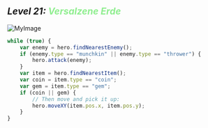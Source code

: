 ## ***Level 21:***  <span style="color: lightgreen">***Versalzene Erde***



![MyImage](<Welt 2 Level 21.png>)

```Javascript
while (true) {
    var enemy = hero.findNearestEnemy();
    if (enemy.type == "munchkin" || enemy.type == "thrower") {
        hero.attack(enemy);
    }
    var item = hero.findNearestItem();
    var coin = item.type == "coin";
    var gem = item.type == "gem";
    if (coin || gem) {
        // Then move and pick it up:
        hero.moveXY(item.pos.x, item.pos.y);
    }
}
```